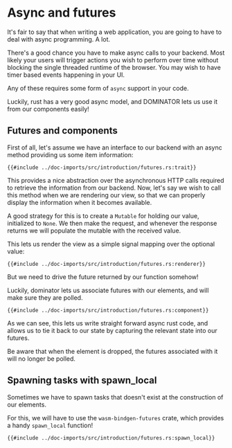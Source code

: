 # Async and futures

It's fair to say that when writing a web application, you are going to have to deal with async programming.
A lot.

There's a good chance you have to make async calls to your backend.
Most likely your users will trigger actions you wish to perform over time without blocking the single threaded runtime of the browser.
You may wish to have timer based events happening in your UI.

Any of these requires some form of `async` support in your code.

Luckily, rust has a very good async model, and DOMINATOR lets us use it from our components easily!

## Futures and components

First of all, let's assume we have an interface to our backend with an async method providing us some item information:

```rust,no_run,noplayground
{{#include ../doc-imports/src/introduction/futures.rs:trait}}
```

This provides a nice abstraction over the asynchronous HTTP calls required to retrieve the information from our backend.
Now, let's say we wish to call this method when we are rendering our view, so that we can properly display the information when it becomes available.

A good strategy for this is to create a `Mutable` for holding our value, initialized to `None`.
We then make the request, and whenever the response returns we will populate the mutable with the received value.

This lets us render the view as a simple signal mapping over the optional value:

```rust,no_run,noplayground
{{#include ../doc-imports/src/introduction/futures.rs:renderer}}
```

But we need to drive the future returned by our function somehow!

Luckily, dominator lets us associate futures with our elements, and will make sure they are polled.

```rust,no_run,noplayground
{{#include ../doc-imports/src/introduction/futures.rs:component}}
```

As we can see, this lets us write straight forward async rust code, and allows us to tie it back to our state by capturing the relevant state into our futures.

Be aware that when the element is dropped, the futures associated with it will no longer be polled.

## Spawning tasks with spawn_local

Sometimes we have to spawn tasks that doesn't exist at the construction of our elements.

For this, we will have to use the `wasm-bindgen-futures` crate, which provides a handy `spawn_local` function!

```rust,no_run,noplayground 
{{#include ../doc-imports/src/introduction/futures.rs:spawn_local}}
```
